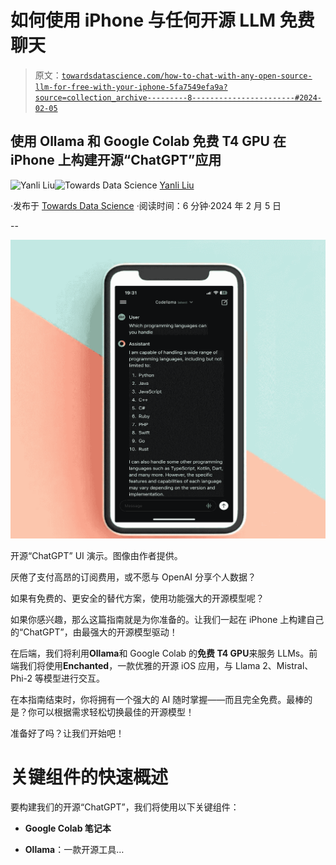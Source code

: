# 如何使用 iPhone 与任何开源 LLM 免费聊天

> 原文：[`towardsdatascience.com/how-to-chat-with-any-open-source-llm-for-free-with-your-iphone-5fa7549efa9a?source=collection_archive---------8-----------------------#2024-02-05`](https://towardsdatascience.com/how-to-chat-with-any-open-source-llm-for-free-with-your-iphone-5fa7549efa9a?source=collection_archive---------8-----------------------#2024-02-05)

## 使用 Ollama 和 Google Colab 免费 T4 GPU 在 iPhone 上构建开源“ChatGPT”应用

[](https://medium.com/@yanli.liu?source=post_page---byline--5fa7549efa9a--------------------------------)![Yanli Liu](https://medium.com/@yanli.liu?source=post_page---byline--5fa7549efa9a--------------------------------)[](https://towardsdatascience.com/?source=post_page---byline--5fa7549efa9a--------------------------------)![Towards Data Science](https://towardsdatascience.com/?source=post_page---byline--5fa7549efa9a--------------------------------) [Yanli Liu](https://medium.com/@yanli.liu?source=post_page---byline--5fa7549efa9a--------------------------------)

·发布于 [Towards Data Science](https://towardsdatascience.com/?source=post_page---byline--5fa7549efa9a--------------------------------) ·阅读时间：6 分钟·2024 年 2 月 5 日

--

![](img/ab9e0c9fccde9a832ffd2ed22d756102.png)

开源“ChatGPT” UI 演示。图像由作者提供。

厌倦了支付高昂的订阅费用，或不愿与 OpenAI 分享个人数据？

如果有免费的、更安全的替代方案，使用功能强大的开源模型呢？

如果你感兴趣，那么这篇指南就是为你准备的。让我们一起在 iPhone 上构建自己的“ChatGPT”，由最强大的开源模型驱动！

在后端，我们将利用**Ollama**和 Google Colab 的**免费 T4 GPU**来服务 LLMs。前端我们将使用**Enchanted**，一款优雅的开源 iOS 应用，与 Llama 2、Mistral、Phi-2 等模型进行交互。

在本指南结束时，你将拥有一个强大的 AI 随时掌握——而且完全免费。最棒的是？你可以根据需求轻松切换最佳的开源模型！

准备好了吗？让我们开始吧！

# 关键组件的快速概述

要构建我们的开源“ChatGPT”，我们将使用以下关键组件：

+   **Google Colab 笔记本**

+   **Ollama**：一款开源工具…
